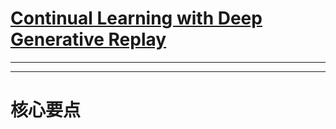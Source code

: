 # [Continual Learning with Deep Generative Replay](https://proceedings.neurips.cc/paper/2017/hash/0efbe98067c6c73dba1250d2beaa81f9-Abstract.html)

----



----

# 核心要点
